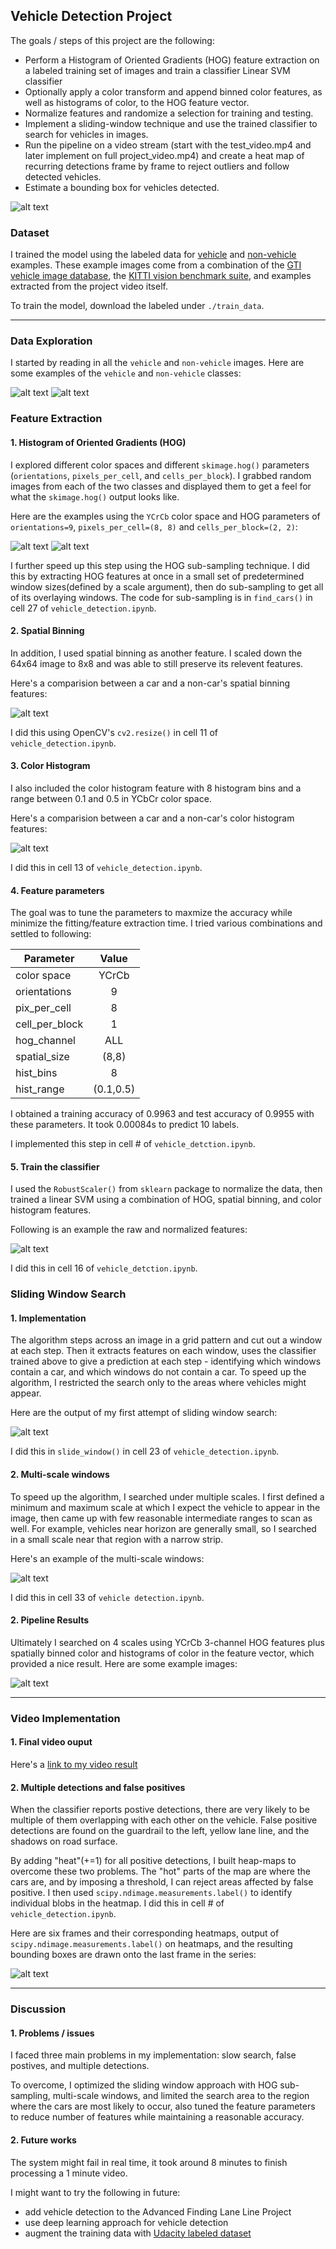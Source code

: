 ## Vehicle Detection Project

The goals / steps of this project are the following:

* Perform a Histogram of Oriented Gradients (HOG) feature extraction on a labeled training set of images and train a classifier Linear SVM classifier
* Optionally apply a color transform and append binned color features, as well as histograms of color, to the HOG feature vector. 
* Normalize features and randomize a selection for training and testing.
* Implement a sliding-window technique and use the trained classifier to search for vehicles in images.
* Run the pipeline on a video stream (start with the test_video.mp4 and later implement on full project_video.mp4) and create a heat map of recurring detections frame by frame to reject outliers and follow detected vehicles.
* Estimate a bounding box for vehicles detected.

[//]: # (Image References)
[image1]: ./examples/car.png
[image2]: ./examples/not_car.png
[image3]: ./examples/car_hog.png
[image4]: ./examples/not_car_hog.png 
[image5]: ./examples/spatial.png 
[image6]: ./examples/color_hist.png 
[image7]: ./examples/normalize.png
[image8]: ./examples/pipeline.png
[image9]: ./examples/multi_scale.png
[image10]: ./examples/slide_window.png
[image11]: ./examples/heatmap.png
[image12]: ./examples/test_video.gif

![alt text][image12]

### Dataset

I trained the model using the labeled data for [vehicle](https://s3.amazonaws.com/udacity-sdc/Vehicle_Tracking/vehicles.zip) and [non-vehicle](https://s3.amazonaws.com/udacity-sdc/Vehicle_Tracking/non-vehicles.zip) examples. These example images come from a combination of the [GTI vehicle image database](http://www.gti.ssr.upm.es/data/Vehicle_database.html), the [KITTI vision benchmark suite](http://www.cvlibs.net/datasets/kitti/), and examples extracted from the project video itself.

To train the model, download the labeled under `./train_data`.

---

### Data Exploration

I started by reading in all the `vehicle` and `non-vehicle` images.  Here are some examples of the `vehicle` and `non-vehicle` classes:

![alt text][image1]
![alt text][image2]

### Feature Extraction

#### 1. Histogram of Oriented Gradients (HOG)

I explored different color spaces and different `skimage.hog()` parameters (`orientations`, `pixels_per_cell`, and `cells_per_block`). I grabbed random images from each of the two classes and displayed them to get a feel for what the `skimage.hog()` output looks like.

Here are the examples using the `YCrCb` color space and HOG parameters of `orientations=9`, `pixels_per_cell=(8, 8)` and `cells_per_block=(2, 2)`:

![alt text][image3]
![alt text][image4]

I further speed up this step using the HOG sub-sampling technique. I did this by extracting HOG features at once in a small set of predetermined window sizes(defined by a scale argument), then do sub-sampling to get all of its overlaying windows. The code for sub-sampling is in `find_cars()` in cell 27 of `vehicle_detection.ipynb`.

#### 2. Spatial Binning

In addition, I used spatial binning as another feature. I scaled down the 64x64 image to 8x8 and was able to still preserve its relevent features. 

Here's a comparision between a car and a non-car's spatial binning features:

![alt text][image5]

I did this using OpenCV's `cv2.resize()` in cell 11 of `vehicle_detection.ipynb`.


#### 3. Color Histogram

I also included the color histogram feature with 8 histogram bins and a range between 0.1 and 0.5 in YCbCr color space.

Here's a comparision between a car and a non-car's color histogram features:

![alt text][image6]

I did this in cell 13 of `vehicle_detection.ipynb`.

#### 4. Feature parameters

The goal was to tune the parameters to maxmize the accuracy while minimize the fitting/feature extraction time. I tried various combinations and settled to following:

| Parameter     | Value         | 
| ------------- |:-------------:|
| color space   | YCrCb         |
| orientations  | 9             |
| pix_per_cell  | 8             |
| cell_per_block| 1             |
| hog_channel   | ALL           |
| spatial_size  | (8,8)         |
| hist_bins     | 8             |
| hist_range    | (0.1,0.5)     |

I obtained a training accuracy of 0.9963 and test accuracy of 0.9955 with these parameters. It took 0.00084s to predict 10 labels.

I implemented this step in cell # of `vehicle_detction.ipynb`.

#### 5. Train the classifier

I used the `RobustScaler()` from `sklearn` package to normalize the data, then trained a linear SVM using a combination of HOG, spatial binning, and color histogram features. 

Following is an example the raw and normalized features:

![alt text][image7]

I did this in cell 16 of `vehicle_detction.ipynb`.


### Sliding Window Search

#### 1. Implementation

The algorithm steps across an image in a grid pattern and cut out a window at each step. Then it extracts features on each window, uses the classifier trained above to give a prediction at each step - identifying which windows contain a car, and which windows do not contain a car. To speed up the algorithm, I restricted the search only to the areas where vehicles might appear. 

Here are the output of my first attempt of sliding window search:

![alt text][image10]

I did this in `slide_window()` in cell 23 of `vehicle_detection.ipynb`. 

#### 2. Multi-scale windows

To speed up the algorithm, I searched under multiple scales. I first defined a minimum and maximum scale at which I expect the vehicle to appear in the image, then came up with few reasonable intermediate ranges to scan as well. For example, vehicles near horizon are generally small, so I searched in a small scale near that region with a narrow strip.

Here's an example of the multi-scale windows:

![alt text][image9]

I did this in cell 33 of `vehicle detection.ipynb`.


#### 2. Pipeline Results

Ultimately I searched on 4 scales using YCrCb 3-channel HOG features plus spatially binned color and histograms of color in the feature vector, which provided a nice result.  Here are some example images:

![alt text][image8]


---

### Video Implementation

#### 1. Final video ouput
Here's a [link to my video result](./test_videos_output/project_video.mp4)


#### 2. Multiple detections and false positives
When the classifier reports postive detections, there are very likely to be multiple of them overlapping with each other on the vehicle. False positive detections are found on the guardrail to the left, yellow lane line, and the shadows on road surface. 

By adding "heat"(+=1) for all positive detections, I built heap-maps to overcome these two problems. The "hot" parts of the map are where the cars are, and by imposing a threshold, I can reject areas affected by false positive. I then used `scipy.ndimage.measurements.label()` to identify individual blobs in the heatmap. I did this in cell # of `vehicle_detection.ipynb`.

Here are six frames and their corresponding heatmaps, output of `scipy.ndimage.measurements.label()` on heatmaps, and the resulting bounding boxes are drawn onto the last frame in the series:

![alt text][image11]


---

### Discussion

#### 1. Problems / issues

I faced three main problems in my implementation: slow search, false postives, and multiple detections. 

To overcome, I optimized the sliding window approach with HOG sub-sampling, multi-scale windows, and limited the search area to the region where the cars are most likely to occur, also tuned the feature parameters to reduce number of features while maintaining a reasonable accuracy. 


#### 2. Future works

The system might fail in real time, it took around 8 minutes to finish processing a 1 minute video. 

I might want to try the following in future:

* add vehicle detection to the Advanced Finding Lane Line Project
* use deep learning approach for vehicle detection
* augment the training data with [Udacity labeled dataset](https://github.com/udacity/self-driving-car/tree/master/annotations)

